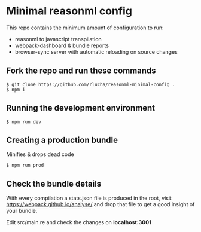 # Minimal reasonml config

This repo contains the minimum amount of configuration to run:
* reasonml to javascript transpilation
* webpack-dashboard & bundle reports
* browser-sync server with automatic reloading on source changes

## Fork the repo and run these commands
```
$ git clone https://github.com/rlucha/reasonml-minimal-config .
$ npm i
```

## Running the development environment
```
$ npm run dev
```

## Creating a production bundle
Minifies & drops dead code
```
$ npm run prod
```

## Check the bundle details
With every compilation a stats.json file is produced in the root, visit https://webpack.github.io/analyse/ and drop that file to get a good insight of your bundle.

Edit src/main.re and check the changes on __localhost:3001__

